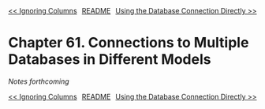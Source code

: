 <div>
<div style='float: left'><a href='ch60-ignoring-columns.md'>&lt;&lt; Ignoring Columns</a></div>
<div style='float: right'><a href='ch62-using-the-database-connection-directly.md'>Using the Database Connection Directly &gt;&gt;</a></div>
<div style='float: inline-auto;text-align:center'><a href='README.md'>README</a></div>
<div style="clear: both"></div>
</div>

# Chapter 61. Connections to Multiple Databases in Different Models

*Notes forthcoming*

<div>
<div style='float: left'><a href='ch60-ignoring-columns.md'>&lt;&lt; Ignoring Columns</a></div>
<div style='float: right'><a href='ch62-using-the-database-connection-directly.md'>Using the Database Connection Directly &gt;&gt;</a></div>
<div style='float: inline-auto;text-align:center'><a href='README.md'>README</a></div>
<div style="clear: both"></div>
</div>